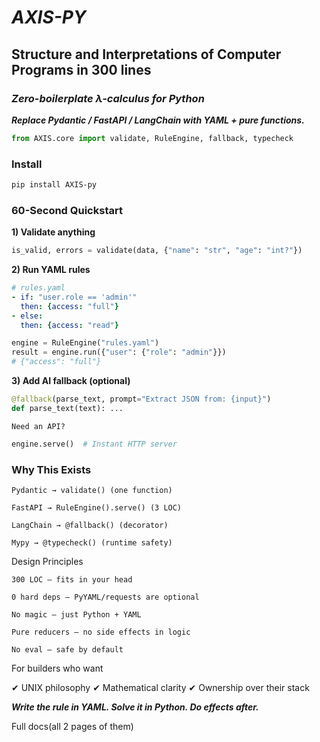 # ***AXIS-PY***

## Structure and Interpretations of Computer Programs in 300 lines

### *Zero-boilerplate λ-calculus for Python*

***Replace Pydantic / FastAPI / LangChain with YAML + pure functions.***

```python
from AXIS.core import validate, RuleEngine, fallback, typecheck
```

### Install
```bash
pip install AXIS-py
```

### 60-Second Quickstart

__1) Validate anything__
```python
is_valid, errors = validate(data, {"name": "str", "age": "int?"})
```

__2) Run YAML rules__
```yaml
# rules.yaml
- if: "user.role == 'admin'"
  then: {access: "full"}
- else:
  then: {access: "read"}
```

```python
engine = RuleEngine("rules.yaml")
result = engine.run({"user": {"role": "admin"}})
# {"access": "full"}
```

__3) Add AI fallback (optional)__
```python
@fallback(parse_text, prompt="Extract JSON from: {input}")
def parse_text(text): ...
```

    Need an API?
```python
engine.serve()  # Instant HTTP server
```

### Why This Exists

    Pydantic → validate() (one function)

    FastAPI → RuleEngine().serve() (3 LOC)

    LangChain → @fallback() (decorator)

    Mypy → @typecheck() (runtime safety)

Design Principles

    300 LOC — fits in your head

    0 hard deps — PyYAML/requests are optional

    No magic — just Python + YAML

    Pure reducers — no side effects in logic

    No eval — safe by default

For builders who want

✔ UNIX philosophy
✔ Mathematical clarity
✔ Ownership over their stack

***Write the rule in YAML. Solve it in Python. Do effects after.***

Full docs(all 2 pages of them)

